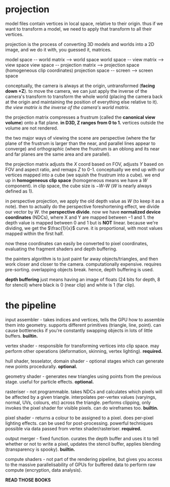 # projection
model files contain vertices in local space, relative to their origin. thus if we want to transform a model, we need to apply that transform to all their vertices.

projection is the process of converting 3D models and worlds into a 2D image, and we do it with, you guessed it, matrices.

model space -- world matrix --> world space
world space -- view matrix --> view space
view space -- projection matrix --> projection space (homogeneous clip coordinates)
projection space -- screen --> screen space

conceptually, the camera is always at the origin, untransformed (**facing down +Z**). to move the camera, we can just apply the inverse of the camera's transform to transform the whole world (placing the camera back at the origin and maintaining the position of everything else relative to it). *the view matrix is the inverse of the camera's world matrix.*

the projection matrix compresses a frustrum (called the **canonical view volume**) onto a flat plane. **in D3D, Z ranges from 0 to 1.** vertices outside the volume are not rendered.

the two major ways of viewing the scene are perspective (where the far plane of the frustrum is larger than the near, and parallel lines appear to converge) and orthographic (where the frustrum is an oblong and its near and far planes are the same area and are parallel).

the projection matrix adjusts the $X$ coord based on FOV, adjusts $Y$ based on FOV and aspect ratio, and remaps $Z$ to 0-1. conceptually we end up with our vertices mapped into a cube (we squish the frustrum into a cube). we end up in **homogeneous clip space** (homogeneous means we have a $W$ component). in clip space, the cube size is $-W$-$W$ ($W$ is nearly always defined as 1).

in perspective projection, we apply the old depth value as $W$ (to keep it as a note). then to actually do the perspective foreshortening effect, we divide our vector by $W$. the **perspective divide**. now we have **normalized device coordinates** (NDCs), where X and Y are mapped between $-1$ and $1$. the depth value is mapped between $0$ and $1$ but is **NOT** linear. because we're dividing, we get the $\frac{1}{x}$ curve. it is proportional, with most values mapped within the first half.

now these coordinates can easily be converted to pixel coordinates, evaluating the fragment shaders and depth buffering.

the painters algorithm is to just paint far away objects/triangles, and then work closer and closer to the camera. computationally expensive. requires pre-sorting. overlapping objects break. hence, depth buffering is used.

**depth buffering** just means having an image of floats (24 bits for depth, 8 for stencil) where black is 0 (near clip) and white is 1 (far clip).

# the pipeline
input assembler - takes indices and vertices, tells the GPU how to assemble them into geometry. supports different primitives (triangle, line, point). can cause bottlenecks if you're constantly swapping objects in lots of little buffers. **builtin.**

vertex shader - responsible for transforming vertices into clip space. may perform other operations (deformation, skinning, vertex lighting). **required.**

hull shader, tesselator, domain shader - optional stages which can generate new points procedurally. **optional.**

geometry shader - generates new triangles using points from the previous stage. useful for particle effects. **optional.**

rasteriser - not programmable. takes NDCs and calculates which pixels will be affected by a given triangle. interpolates per-vertex values (varyings, normal, UVs, colours, etc) across the triangle. performs clipping, only invokes the pixel shader for visible pixels. can do wireframes too. **builtin.**

pixel shader - returns a colour to be assigned to a pixel. does per-pixel lighting effects. can be used for post-processing. powerful techniques possible via data passed from vertex shader/rasteriser. **required.**

output merger - fixed function. curates the depth buffer and uses it to tell whether or not to write a pixel, updates the stencil buffer, applies blending (transparency is spooky). **builtin.**

compute shaders - not part of the rendering pipeline, but gives you access to the massive parallelisability of GPUs for buffered data to perform raw compute (encryption, data analysis).

**READ THOSE BOOKS**